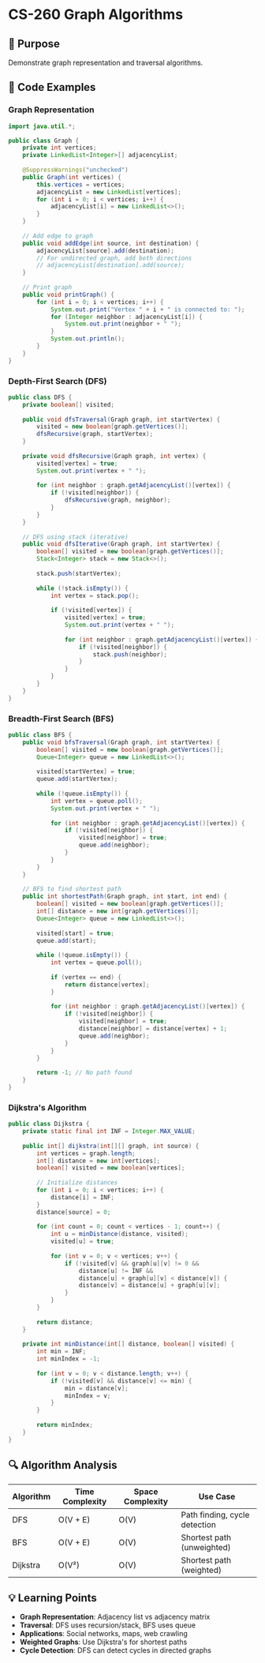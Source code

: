 # CS-260 Graph Algorithms

## 🎯 Purpose
Demonstrate graph representation and traversal algorithms.

## 📝 Code Examples

### Graph Representation
```java
import java.util.*;

public class Graph {
    private int vertices;
    private LinkedList<Integer>[] adjacencyList;
    
    @SuppressWarnings("unchecked")
    public Graph(int vertices) {
        this.vertices = vertices;
        adjacencyList = new LinkedList[vertices];
        for (int i = 0; i < vertices; i++) {
            adjacencyList[i] = new LinkedList<>();
        }
    }
    
    // Add edge to graph
    public void addEdge(int source, int destination) {
        adjacencyList[source].add(destination);
        // For undirected graph, add both directions
        // adjacencyList[destination].add(source);
    }
    
    // Print graph
    public void printGraph() {
        for (int i = 0; i < vertices; i++) {
            System.out.print("Vertex " + i + " is connected to: ");
            for (Integer neighbor : adjacencyList[i]) {
                System.out.print(neighbor + " ");
            }
            System.out.println();
        }
    }
}
```

### Depth-First Search (DFS)
```java
public class DFS {
    private boolean[] visited;
    
    public void dfsTraversal(Graph graph, int startVertex) {
        visited = new boolean[graph.getVertices()];
        dfsRecursive(graph, startVertex);
    }
    
    private void dfsRecursive(Graph graph, int vertex) {
        visited[vertex] = true;
        System.out.print(vertex + " ");
        
        for (int neighbor : graph.getAdjacencyList()[vertex]) {
            if (!visited[neighbor]) {
                dfsRecursive(graph, neighbor);
            }
        }
    }
    
    // DFS using stack (iterative)
    public void dfsIterative(Graph graph, int startVertex) {
        boolean[] visited = new boolean[graph.getVertices()];
        Stack<Integer> stack = new Stack<>();
        
        stack.push(startVertex);
        
        while (!stack.isEmpty()) {
            int vertex = stack.pop();
            
            if (!visited[vertex]) {
                visited[vertex] = true;
                System.out.print(vertex + " ");
                
                for (int neighbor : graph.getAdjacencyList()[vertex]) {
                    if (!visited[neighbor]) {
                        stack.push(neighbor);
                    }
                }
            }
        }
    }
}
```

### Breadth-First Search (BFS)
```java
public class BFS {
    public void bfsTraversal(Graph graph, int startVertex) {
        boolean[] visited = new boolean[graph.getVertices()];
        Queue<Integer> queue = new LinkedList<>();
        
        visited[startVertex] = true;
        queue.add(startVertex);
        
        while (!queue.isEmpty()) {
            int vertex = queue.poll();
            System.out.print(vertex + " ");
            
            for (int neighbor : graph.getAdjacencyList()[vertex]) {
                if (!visited[neighbor]) {
                    visited[neighbor] = true;
                    queue.add(neighbor);
                }
            }
        }
    }
    
    // BFS to find shortest path
    public int shortestPath(Graph graph, int start, int end) {
        boolean[] visited = new boolean[graph.getVertices()];
        int[] distance = new int[graph.getVertices()];
        Queue<Integer> queue = new LinkedList<>();
        
        visited[start] = true;
        queue.add(start);
        
        while (!queue.isEmpty()) {
            int vertex = queue.poll();
            
            if (vertex == end) {
                return distance[vertex];
            }
            
            for (int neighbor : graph.getAdjacencyList()[vertex]) {
                if (!visited[neighbor]) {
                    visited[neighbor] = true;
                    distance[neighbor] = distance[vertex] + 1;
                    queue.add(neighbor);
                }
            }
        }
        
        return -1; // No path found
    }
}
```

### Dijkstra's Algorithm
```java
public class Dijkstra {
    private static final int INF = Integer.MAX_VALUE;
    
    public int[] dijkstra(int[][] graph, int source) {
        int vertices = graph.length;
        int[] distance = new int[vertices];
        boolean[] visited = new boolean[vertices];
        
        // Initialize distances
        for (int i = 0; i < vertices; i++) {
            distance[i] = INF;
        }
        distance[source] = 0;
        
        for (int count = 0; count < vertices - 1; count++) {
            int u = minDistance(distance, visited);
            visited[u] = true;
            
            for (int v = 0; v < vertices; v++) {
                if (!visited[v] && graph[u][v] != 0 && 
                    distance[u] != INF && 
                    distance[u] + graph[u][v] < distance[v]) {
                    distance[v] = distance[u] + graph[u][v];
                }
            }
        }
        
        return distance;
    }
    
    private int minDistance(int[] distance, boolean[] visited) {
        int min = INF;
        int minIndex = -1;
        
        for (int v = 0; v < distance.length; v++) {
            if (!visited[v] && distance[v] <= min) {
                min = distance[v];
                minIndex = v;
            }
        }
        
        return minIndex;
    }
}
```

## 🔍 Algorithm Analysis

| Algorithm | Time Complexity | Space Complexity | Use Case |
|-----------|----------------|------------------|----------|
| DFS | O(V + E) | O(V) | Path finding, cycle detection |
| BFS | O(V + E) | O(V) | Shortest path (unweighted) |
| Dijkstra | O(V²) | O(V) | Shortest path (weighted) |

## 💡 Learning Points
- **Graph Representation**: Adjacency list vs adjacency matrix
- **Traversal**: DFS uses recursion/stack, BFS uses queue
- **Applications**: Social networks, maps, web crawling
- **Weighted Graphs**: Use Dijkstra's for shortest paths
- **Cycle Detection**: DFS can detect cycles in directed graphs
